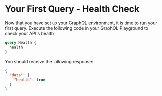 # Your First Query - Health Check

Now that you have set up your GraphQL environment, it is time to run your first query. Execute the following code in your GraphQL Playground to check your API's health:

```graphql
query Health {
  health
}
```

You should receive the following response:

```json
{
  "data": {
    "health": true
  }
}
```
